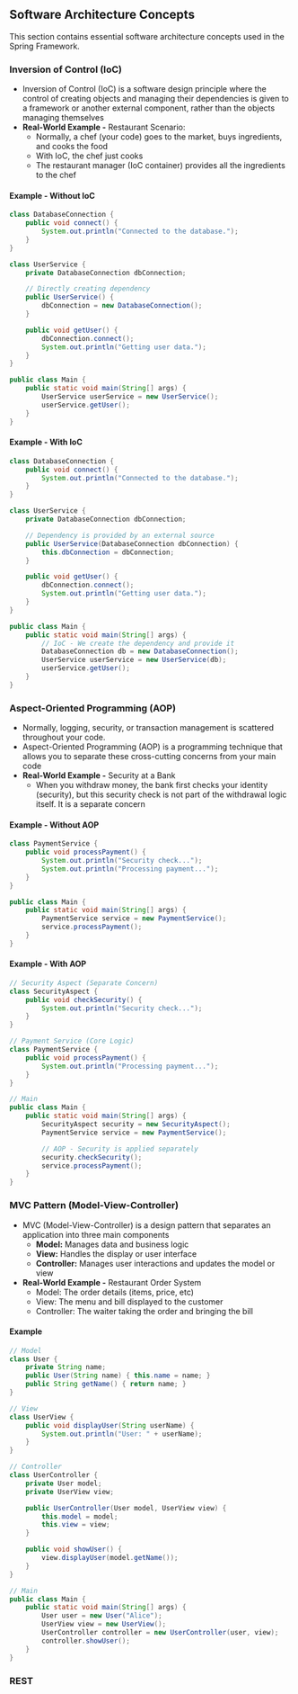 ## Software Architecture Concepts
This section contains essential software architecture concepts used in the Spring Framework. 

### Inversion of Control (IoC)
- Inversion of Control (IoC) is a software design principle where the control of creating objects and managing their dependencies is given to a framework or another external component, rather than the objects managing themselves
- **Real-World Example -** Restaurant Scenario:
	- Normally, a chef (your code) goes to the market, buys ingredients, and cooks the food
	- With IoC, the chef just cooks
	- The restaurant manager (IoC container) provides all the ingredients to the chef
#### Example - Without IoC
```java
class DatabaseConnection {
    public void connect() {
        System.out.println("Connected to the database.");
    }
}

class UserService {
    private DatabaseConnection dbConnection;

    // Directly creating dependency
    public UserService() {
        dbConnection = new DatabaseConnection();
    }

    public void getUser() {
        dbConnection.connect();
        System.out.println("Getting user data.");
    }
}

public class Main {
    public static void main(String[] args) {
        UserService userService = new UserService();
        userService.getUser();
    }
}
```
#### Example - With IoC
```java
class DatabaseConnection {
    public void connect() {
        System.out.println("Connected to the database.");
    }
}

class UserService {
    private DatabaseConnection dbConnection;

    // Dependency is provided by an external source
    public UserService(DatabaseConnection dbConnection) {
        this.dbConnection = dbConnection;
    }

    public void getUser() {
        dbConnection.connect();
        System.out.println("Getting user data.");
    }
}

public class Main {
    public static void main(String[] args) {
        // IoC - We create the dependency and provide it
        DatabaseConnection db = new DatabaseConnection();
        UserService userService = new UserService(db);
        userService.getUser();
    }
}

```

### Aspect-Oriented Programming (AOP)
- Normally, logging, security, or transaction management is scattered throughout your code.
- Aspect-Oriented Programming (AOP) is a programming technique that allows you to separate these cross-cutting concerns from your main code
- **Real-World Example -** Security at a Bank
	- When you withdraw money, the bank first checks your identity (security), but this security check is not part of the withdrawal logic itself. It is a separate concern
#### Example - Without AOP
```java
class PaymentService {
    public void processPayment() {
        System.out.println("Security check...");
        System.out.println("Processing payment...");
    }
}

public class Main {
    public static void main(String[] args) {
        PaymentService service = new PaymentService();
        service.processPayment();
    }
}
```
#### Example - With AOP
```java
// Security Aspect (Separate Concern)
class SecurityAspect {
    public void checkSecurity() {
        System.out.println("Security check...");
    }
}

// Payment Service (Core Logic)
class PaymentService {
    public void processPayment() {
        System.out.println("Processing payment...");
    }
}

// Main
public class Main {
    public static void main(String[] args) {
        SecurityAspect security = new SecurityAspect();
        PaymentService service = new PaymentService();

        // AOP - Security is applied separately
        security.checkSecurity();
        service.processPayment();
    }
}
```
### MVC Pattern (Model-View-Controller)
- MVC (Model-View-Controller) is a design pattern that separates an application into three main components
	- **Model:** Manages data and business logic
	- **View:** Handles the display or user interface
	- **Controller:** Manages user interactions and updates the model or view
- **Real-World Example -** Restaurant Order System
	- Model: The order details (items, price, etc)
	- View: The menu and bill displayed to the customer
	- Controller: The waiter taking the order and bringing the bill
#### Example
```java
// Model
class User {
    private String name;
    public User(String name) { this.name = name; }
    public String getName() { return name; }
}

// View
class UserView {
    public void displayUser(String userName) {
        System.out.println("User: " + userName);
    }
}

// Controller
class UserController {
    private User model;
    private UserView view;

    public UserController(User model, UserView view) {
        this.model = model;
        this.view = view;
    }

    public void showUser() {
        view.displayUser(model.getName());
    }
}

// Main
public class Main {
    public static void main(String[] args) {
        User user = new User("Alice");
        UserView view = new UserView();
        UserController controller = new UserController(user, view);
        controller.showUser();
    }
}
```

### REST 
